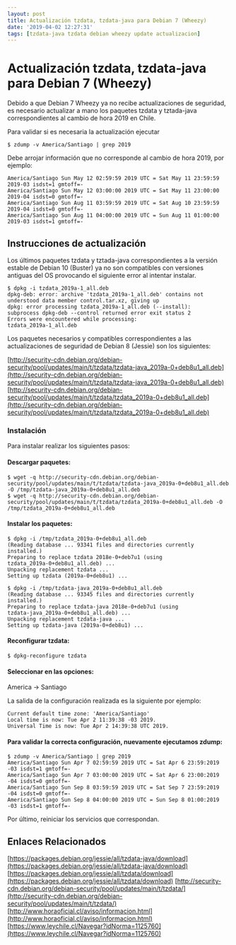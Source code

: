 ```yaml
---
layout: post
title: Actualización tzdata, tzdata-java para Debian 7 (Wheezy)
date: '2019-04-02 12:27:31'
tags: [tzdata-java tzdata debian wheezy update actualizacion]
---
```


# Actualización tzdata, tzdata-java para Debian 7 (Wheezy)

Debido a que Debian 7 Wheezy ya no recibe actualizaciones de seguridad, es necesario actualizar a mano los paquetes tzdata y tztada-java
correspondientes al cambio de hora 2019 en Chile.

Para validar si es necesaria la actualización ejecutar

```
$ zdump -v America/Santiago | grep 2019
```
Debe arrojar información que no corresponde al cambio de hora 2019, por ejemplo:

```
America/Santiago Sun May 12 02:59:59 2019 UTC = Sat May 11 23:59:59 2019-03 isdst=1 gmtoff=-
America/Santiago Sun May 12 03:00:00 2019 UTC = Sat May 11 23:00:00 2019-04 isdst=0 gmtoff=-
America/Santiago Sun Aug 11 03:59:59 2019 UTC = Sat Aug 10 23:59:59 2019-04 isdst=0 gmtoff=-
America/Santiago Sun Aug 11 04:00:00 2019 UTC = Sun Aug 11 01:00:00 2019-03 isdst=1 gmtoff=-
```

## Instrucciones de actualización

Los últimos paquetes tzdata y tztada-java correspondientes a la versión estable de Debian 10 (Buster) ya no son compatibles con versiones
antiguas del OS provocando el siguiente error al intentar instalar.

```
$ dpkg -i tzdata_2019a-1_all.deb
dpkg-deb: error: archive 'tzdata_2019a-1_all.deb' contains not
understood data member control.tar.xz, giving up
dpkg: error processing tzdata_2019a-1_all.deb (--install):
subprocess dpkg-deb --control returned error exit status 2
Errors were encountered while processing:
tzdata_2019a-1_all.deb
```
Los paquetes necesarios y compatibles correspondientes a las actualizaciones de seguridad de Debian 8 (Jessie) son los siguientes:

[http://security-cdn.debian.org/debian-security/pool/updates/main/t/tzdata/tzdata-java_2019a-0+deb8u1_all.deb](http://security-cdn.debian.org/debian-security/pool/updates/main/t/tzdata/tzdata-java_2019a-0+deb8u1_all.deb)
[http://security-cdn.debian.org/debian-security/pool/updates/main/t/tzdata/tzdata_2019a-0+deb8u1_all.deb](http://security-cdn.debian.org/debian-security/pool/updates/main/t/tzdata/tzdata_2019a-0+deb8u1_all.deb)

### Instalación
Para instalar realizar los siguientes pasos:

#### Descargar paquetes:

```
$ wget -q http://security-cdn.debian.org/debian-security/pool/updates/main/t/tzdata/tzdata-java_2019a-0+deb8u1_all.deb -O /tmp/tzdata-java_2019a-0+deb8u1_all.deb
$ wget -q http://security-cdn.debian.org/debian-security/pool/updates/main/t/tzdata/tzdata_2019a-0+deb8u1_all.deb -O /tmp/tzdata_2019a-0+deb8u1_all.deb
```
#### Instalar los paquetes:

```
$ dpkg -i /tmp/tzdata_2019a-0+deb8u1_all.deb
(Reading database ... 93341 files and directories currently installed.)
Preparing to replace tzdata 2018e-0+deb7u1 (using
tzdata_2019a-0+deb8u1_all.deb) ...
Unpacking replacement tzdata ...
Setting up tzdata (2019a-0+deb8u1) ...

$ dpkg -i /tmp/tzdata-java_2019a-0+deb8u1_all.deb
(Reading database ... 93345 files and directories currently installed.)
Preparing to replace tzdata-java 2018e-0+deb7u1 (using
tzdata-java_2019a-0+deb8u1_all.deb) ...
Unpacking replacement tzdata-java ...
Setting up tzdata-java (2019a-0+deb8u1) ...
```
#### Reconfigurar tzdata:

```
$ dpkg-reconfigure tzdata
```
#### Seleccionar en las opciones:

America -> Santiago

La salida de la configuración realizada es la siguiente por ejemplo:

```
Current default time zone: 'America/Santiago'
Local time is now: Tue Apr 2 11:39:38 -03 2019.
Universal Time is now: Tue Apr 2 14:39:38 UTC 2019.
```
#### Para validar la correcta configuración, nuevamente ejecutamos zdump:

```
$ zdump -v America/Santiago | grep 2019
America/Santiago Sun Apr 7 02:59:59 2019 UTC = Sat Apr 6 23:59:2019 -03 isdst=1 gmtoff=-
America/Santiago Sun Apr 7 03:00:00 2019 UTC = Sat Apr 6 23:00:2019 -04 isdst=0 gmtoff=-
America/Santiago Sun Sep 8 03:59:59 2019 UTC = Sat Sep 7 23:59:2019 -04 isdst=0 gmtoff=-
America/Santiago Sun Sep 8 04:00:00 2019 UTC = Sun Sep 8 01:00:2019 -03 isdst=1 gmtoff=-
```

Por último, reiniciar los servicios que correspondan.

## Enlaces Relacionados

[https://packages.debian.org/jessie/all/tzdata-java/download](https://packages.debian.org/jessie/all/tzdata-java/download)
[https://packages.debian.org/jessie/all/tzdata/download](https://packages.debian.org/jessie/all/tzdata/download)
[http://security-cdn.debian.org/debian-security/pool/updates/main/t/tzdata/](http://security-cdn.debian.org/debian-security/pool/updates/main/t/tzdata/)
[http://www.horaoficial.cl/aviso/informacion.html](http://www.horaoficial.cl/aviso/informacion.html)
[https://www.leychile.cl/Navegar?idNorma=1125760](https://www.leychile.cl/Navegar?idNorma=1125760)
